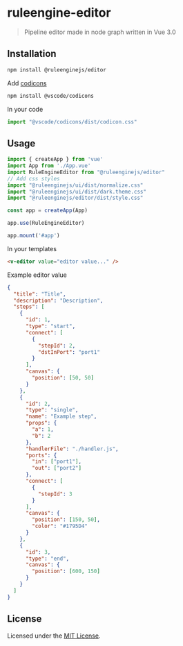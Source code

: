 # ruleengine-editor

> Pipeline editor made in node graph written in Vue 3.0

## Installation

```bash
npm install @ruleenginejs/editor
```

Add [codicons](https://github.com/microsoft/vscode-codicons)

```bash
npm install @vscode/codicons
```

In your code
```javascript
import "@vscode/codicons/dist/codicon.css"
```

## Usage

```javascript
import { createApp } from 'vue'
import App from './App.vue'
import RuleEngineEditor from "@ruleenginejs/editor"
// Add css styles
import "@ruleenginejs/ui/dist/normalize.css"
import "@ruleenginejs/ui/dist/dark.theme.css"
import "@ruleenginejs/editor/dist/style.css"

const app = createApp(App)

app.use(RuleEngineEditor)

app.mount('#app')
```

In your templates

```html
<v-editor value="editor value..." />
```

Example editor value

```json
{
  "title": "Title",
  "description": "Description",
  "steps": [
    {
      "id": 1,
      "type": "start",
      "connect": [
        {
          "stepId": 2,
          "dstInPort": "port1"
        }
      ],
      "canvas": {
        "position": [50, 50]
      }
    },
    {
      "id": 2,
      "type": "single",
      "name": "Example step",
      "props": {
        "a": 1,
        "b": 2
      },
      "handlerFile": "./handler.js",
      "ports": {
        "in": ["port1"],
        "out": ["port2"]
      },
      "connect": [
        {
          "stepId": 3
        }
      ],
      "canvas": {
        "position": [150, 50],
        "color": "#1795D4"
      }
    },
    {
      "id": 3,
      "type": "end",
      "canvas": {
        "position": [600, 150]
      }
    }
  ]
}
```

## License

Licensed under the [MIT License](./LICENSE).
